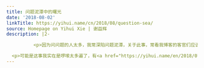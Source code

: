```yaml
---
title: 问题泥潭中的曙光
date: '2018-08-02'
linkTitle: https://yihui.name/cn/2018/08/question-sea/
source: Homepage on Yihui Xie | 谢益辉
description: |2-

          <p>因为问问题的人太多，我常深陷问题泥潭，关于此事，常看我博客的客官们应该耳朵都听起了茧。来自陌生人的问题邮件如果我觉得毫不涉及隐私、完全可以在公共论坛上问的话，我一般会直接将其归档忽略（以前我还会苦口婆心劝人去论坛上问，现在都懒得打这些字了），当然，偶尔有特别用心的邮件我还是会认真回复一下的。而公共论坛上的问题呢（例如 COS 论坛、爆栈网、GitHub），如果我早上起来第一眼看见觉得问题问得太简略、信息量太少，需要特别提醒题主提供一个可重复的例子的话，我会本着我的人生信条“世上无难事、只要肯放弃”直接跳过这样的问题。赶上我心情好、耐心还没被磨光的时候，我也会再啰嗦一遍请题主提供更多信息。微信我<a href="https://yihui.name/cn/2017/05/wechat/">已经淡出</a>，那上面的问题我更不太可能回答。</p>

  <p>可能是这事我实在是啰嗦太多遍了，有<a href="https://yihui.name/en/2018/07/help-answer-questions/">不少客官</a>开始同情我，在我常关注的几个地方帮我把
---
```

